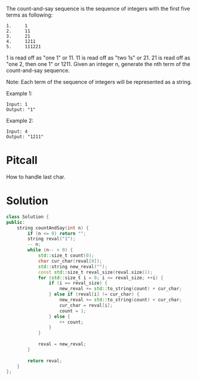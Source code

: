 The count-and-say sequence is the sequence of integers with the first five terms as following:

```
1.     1
2.     11
3.     21
4.     1211
5.     111221
```

1 is read off as "one 1" or 11.
11 is read off as "two 1s" or 21.
21 is read off as "one 2, then one 1" or 1211.
Given an integer n, generate the nth term of the count-and-say sequence.

Note: Each term of the sequence of integers will be represented as a string.

Example 1:

```
Input: 1
Output: "1"
```

Example 2:

```
Input: 4
Output: "1211"
```

# Pitcall

How to handle last char.

# Solution


```cpp
class Solution {
public:
    string countAndSay(int n) {
        if (n <= 0) return "";
        string reval("1");
        -- n;
        while (n-- > 0) {
            std::size_t count(0);
            char cur_char(reval[0]);
            std::string new_reval("");
            const std::size_t reval_size(reval.size());
            for (std::size_t i = 0; i <= reval_size; ++i) {
                if (i == reval_size) {
                    new_reval += std::to_string(count) + cur_char; 
                } else if (reval[i] != cur_char) {
                    new_reval += std::to_string(count) + cur_char;                
                    cur_char = reval[i]; 
                    count = 1;
                } else {
                    ++ count;
                }
            }
            
            reval = new_reval;
        }
        
        return reval;
    }
};
```
